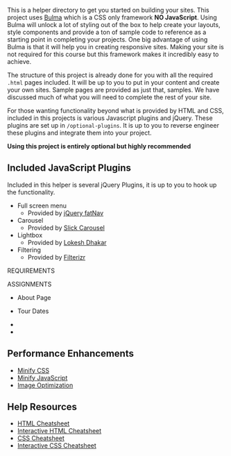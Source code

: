 This is a helper directory to get you started on building your sites. This project
uses [Bulma](https://bulma.io/documentation/components/menu/) which is a CSS only
framework **NO JavaScript**. Using Bulma will unlock a lot of styling out of the box
to help create your layouts, style components and provide a ton of sample code
to reference as a starting point in completing your projects. One big advantage
of using Bulma is that it will help you in creating responsive sites. Making your
site is not required for this course but this framework makes it incredibly easy
to achieve.

The structure of this project is already done for you with all the required `.html` pages
included. It will be up to you to put in your content and create your own sites.
Sample pages are provided as just that, samples. We have discussed much of what you will
need to complete the rest of your site.

For those wanting functionality beyond what is provided by HTML and CSS, included
in this projects is various Javascript plugins and jQuery. These plugins are set up in 
`/optional-plugins`. It is up to you to reverse engineer these plugins
and integrate them into your project.

**Using this project is entirely optional but highly recommended**


## Included JavaScript Plugins

Included in this helper is several jQuery Plugins, it is up to you to hook up the functionality.

* Full screen menu
  * Provided by [jQuery fatNav](http://glitchbone.github.io/jquery-fatNav/)
* Carousel
  * Provided by [Slick Carousel](http://kenwheeler.github.io/slick/)
* Lightbox
  * Provided by [Lokesh Dhakar](http://kenwheeler.github.io/slick/)
* Filtering
  * Provided by [Filterizr](http://yiotis.net/filterizr/)

REQUIREMENTS


ASSIGNMENTS

* About Page
* Tour Dates

*
*


## Performance Enhancements

* [Minify CSS](https://cssminifier.com/)
* [Minify JavaScript](https://javascript-minifier.com/)
* [Image Optimization](https://tinypng.com/)

## Help Resources
* [HTML Cheatsheet](https://websitesetup.org/html5-cheat-sheet/)
* [Interactive HTML Cheatsheet](http://htmlcheatsheet.com/)
* [CSS Cheatsheet](https://websitesetup.org/css3-cheat-sheet/)
* [Interactive CSS Cheatsheet](http://htmlcheatsheet.com/css/)
